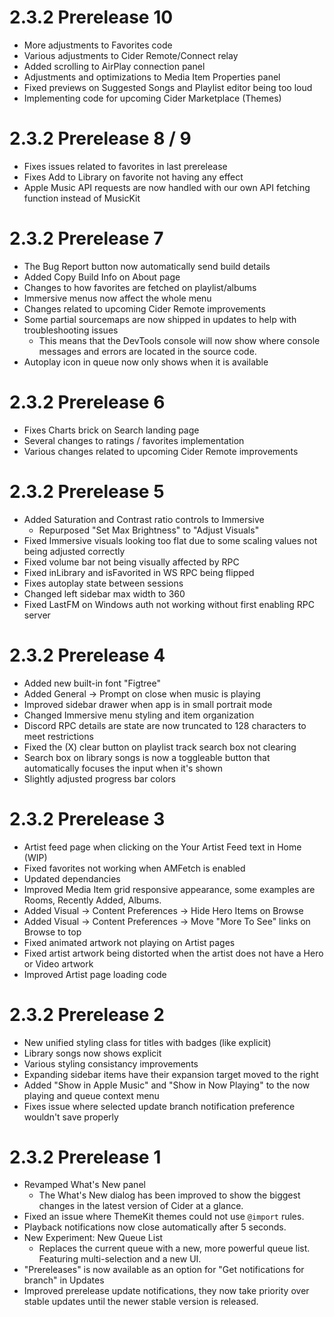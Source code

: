 # 2.3.2 Prerelease 10
- More adjustments to Favorites code
- Various adjustments to Cider Remote/Connect relay
- Added scrolling to AirPlay connection panel
- Adjustments and optimizations to Media Item Properties panel
- Fixed previews on Suggested Songs and Playlist editor being too loud
- Implementing code for upcoming Cider Marketplace (Themes)

# 2.3.2 Prerelease 8 / 9
- Fixes issues related to favorites in last prerelease
- Fixes Add to Library on favorite not having any effect
- Apple Music API requests are now handled with our own API fetching function instead of MusicKit

# 2.3.2 Prerelease 7
- The Bug Report button now automatically send build details
- Added Copy Build Info on About page
- Changes to how favorites are fetched on playlist/albums
- Immersive menus now affect the whole menu
- Changes related to upcoming Cider Remote improvements
- Some partial sourcemaps are now shipped in updates to help with troubleshooting issues
  - This means that the DevTools console will now show where console messages and errors are located in the source code.
- Autoplay icon in queue now only shows when it is available

# 2.3.2 Prerelease 6
- Fixes Charts brick on Search landing page
- Several changes to ratings / favorites implementation
- Various changes related to upcoming Cider Remote improvements

# 2.3.2 Prerelease 5
- Added Saturation and Contrast ratio controls to Immersive
  - Repurposed "Set Max Brightness" to "Adjust Visuals"
- Fixed Immersive visuals looking too flat due to some scaling values not being adjusted correctly
- Fixed volume bar not being visually affected by RPC
- Fixed inLibrary and isFavorited in WS RPC being flipped
- Fixes autoplay state between sessions
- Changed left sidebar max width to 360
- Fixed LastFM on Windows auth not working without first enabling RPC server

# 2.3.2 Prerelease 4
- Added new built-in font "Figtree"
- Added General -> Prompt on close when music is playing
- Improved sidebar drawer when app is in small portrait mode
- Changed Immersive menu styling and item organization
- Discord RPC details are state are now truncated to 128 characters to meet restrictions
- Fixed the (X) clear button on playlist track search box not clearing
- Search box on library songs is now a toggleable button that automatically focuses the input when it's shown
- Slightly adjusted progress bar colors

# 2.3.2 Prerelease 3
- Artist feed page when clicking on the Your Artist Feed text in Home (WIP)
- Fixed favorites not working when AMFetch is enabled
- Updated dependancies
- Improved Media Item grid responsive appearance, some examples are Rooms, Recently Added, Albums.
- Added Visual -> Content Preferences -> Hide Hero Items on Browse
- Added Visual -> Content Preferences -> Move "More To See" links on Browse to top
- Fixed animated artwork not playing on Artist pages
- Fixed artist artwork being distorted when the artist does not have a Hero or Video artwork
- Improved Artist page loading code

# 2.3.2 Prerelease 2
- New unified styling class for titles with badges (like explicit)
- Library songs now shows explicit
- Various styling consistancy improvements
- Expanding sidebar items have their expansion target moved to the right
- Added "Show in Apple Music" and "Show in Now Playing" to the now playing and queue context menu
- Fixes issue where selected update branch notification preference wouldn't save properly

# 2.3.2 Prerelease 1

- Revamped What's New panel
  - The What's New dialog has been improved to show the biggest changes in the latest version of Cider at a glance.
- Fixed an issue where ThemeKit themes could not use `@import` rules.
- Playback notifications now close automatically after 5 seconds.
- New Experiment: New Queue List
  - Replaces the current queue with a new, more powerful queue list. Featuring multi-selection and a new UI.
- "Prereleases" is now available as an option for "Get notifications for branch" in Updates
- Improved prerelease update notifications, they now take priority over stable updates until the newer stable version is released.
